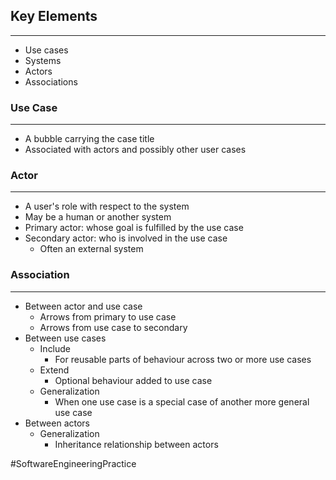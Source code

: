 ## Key Elements
---
- Use cases
- Systems
- Actors
- Associations

### Use Case
---
- A bubble carrying the case title
- Associated with actors and possibly other user cases

### Actor
---
- A user's role with respect to the system
- May be a human or another system
- Primary actor: whose goal is fulfilled by the use case
- Secondary actor: who is involved in the use case
	- Often an external system

### Association
---
- Between actor and use case
	- Arrows from primary to use case
	- Arrows from use case to secondary
- Between use cases
	- Include
		- For reusable parts of behaviour across two or more use cases
	- Extend
		- Optional behaviour added to use case
	- Generalization
		- When one use case is a special case of another more general use case
- Between actors
	- Generalization
		- Inheritance relationship between actors

#SoftwareEngineeringPractice 